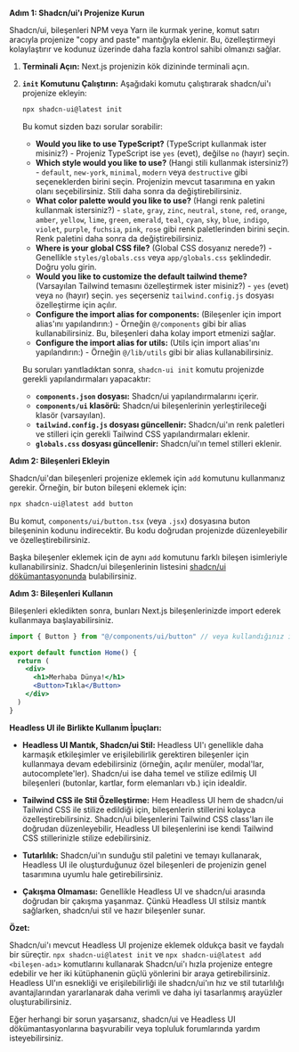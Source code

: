**Adım 1: Shadcn/ui'ı Projenize Kurun**

Shadcn/ui, bileşenleri NPM veya Yarn ile kurmak yerine, komut satırı aracıyla projenize "copy and paste" mantığıyla eklenir.  Bu, özelleştirmeyi kolaylaştırır ve kodunuz üzerinde daha fazla kontrol sahibi olmanızı sağlar.

1. **Terminali Açın:** Next.js projenizin kök dizininde terminali açın.

2. **`init` Komutunu Çalıştırın:** Aşağıdaki komutu çalıştırarak shadcn/ui'ı projenize ekleyin:

   ```bash
   npx shadcn-ui@latest init
   ```

   Bu komut sizden bazı sorular sorabilir:

   * **Would you like to use TypeScript?** (TypeScript kullanmak ister misiniz?) - Projeniz TypeScript ise `yes` (evet), değilse `no` (hayır) seçin.
   * **Which style would you like to use?** (Hangi stili kullanmak istersiniz?) -  `default`, `new-york`, `minimal`, `modern` veya `destructive` gibi seçeneklerden birini seçin. Projenizin mevcut tasarımına en yakın olanı seçebilirsiniz.  Stili daha sonra da değiştirebilirsiniz.
   * **What color palette would you like to use?** (Hangi renk paletini kullanmak istersiniz?) -  `slate`, `gray`, `zinc`, `neutral`, `stone`, `red`, `orange`, `amber`, `yellow`, `lime`, `green`, `emerald`, `teal`, `cyan`, `sky`, `blue`, `indigo`, `violet`, `purple`, `fuchsia`, `pink`, `rose` gibi renk paletlerinden birini seçin.  Renk paletini daha sonra da değiştirebilirsiniz.
   * **Where is your global CSS file?** (Global CSS dosyanız nerede?) - Genellikle `styles/globals.css` veya `app/globals.css` şeklindedir. Doğru yolu girin.
   * **Would you like to customize the default tailwind theme?** (Varsayılan Tailwind temasını özelleştirmek ister misiniz?) -  `yes` (evet) veya `no` (hayır) seçin. `yes` seçerseniz `tailwind.config.js` dosyası özelleştirme için açılır.
   * **Configure the import alias for components:** (Bileşenler için import alias'ını yapılandırın:) -  Örneğin `@/components` gibi bir alias kullanabilirsiniz.  Bu, bileşenleri daha kolay import etmenizi sağlar.
   * **Configure the import alias for utils:** (Utils için import alias'ını yapılandırın:) - Örneğin `@/lib/utils` gibi bir alias kullanabilirsiniz.

   Bu soruları yanıtladıktan sonra, `shadcn-ui init` komutu projenizde gerekli yapılandırmaları yapacaktır:

   * **`components.json` dosyası:** Shadcn/ui yapılandırmalarını içerir.
   * **`components/ui` klasörü:**  Shadcn/ui bileşenlerinin yerleştirileceği klasör (varsayılan).
   * **`tailwind.config.js` dosyası güncellenir:** Shadcn/ui'ın renk paletleri ve stilleri için gerekli Tailwind CSS yapılandırmaları eklenir.
   * **`globals.css` dosyası güncellenir:** Shadcn/ui'ın temel stilleri eklenir.

**Adım 2: Bileşenleri Ekleyin**

Shadcn/ui'dan bileşenleri projenize eklemek için `add` komutunu kullanmanız gerekir. Örneğin, bir buton bileşeni eklemek için:

```bash
npx shadcn-ui@latest add button
```

Bu komut, `components/ui/button.tsx` (veya `.jsx`) dosyasına buton bileşeninin kodunu indirecektir.  Bu kodu doğrudan projenizde düzenleyebilir ve özelleştirebilirsiniz.

Başka bileşenler eklemek için de aynı `add` komutunu farklı bileşen isimleriyle kullanabilirsiniz.  Shadcn/ui bileşenlerinin listesini [shadcn/ui dökümantasyonunda](https://ui.shadcn.com/docs/components) bulabilirsiniz.

**Adım 3: Bileşenleri Kullanın**

Bileşenleri ekledikten sonra, bunları Next.js bileşenlerinizde import ederek kullanmaya başlayabilirsiniz.

```jsx
import { Button } from "@/components/ui/button" // veya kullandığınız import alias'ına göre

export default function Home() {
  return (
    <div>
      <h1>Merhaba Dünya!</h1>
      <Button>Tıkla</Button>
    </div>
  )
}
```

**Headless UI ile Birlikte Kullanım İpuçları:**

* **Headless UI Mantık, Shadcn/ui Stil:**  Headless UI'ı genellikle daha karmaşık etkileşimler ve erişilebilirlik gerektiren bileşenler için kullanmaya devam edebilirsiniz (örneğin, açılır menüler, modal'lar, autocomplete'ler). Shadcn/ui ise daha temel ve stilize edilmiş UI bileşenleri (butonlar, kartlar, form elemanları vb.) için idealdir.

* **Tailwind CSS ile Stil Özelleştirme:** Hem Headless UI hem de shadcn/ui Tailwind CSS ile stilize edildiği için, bileşenlerin stillerini kolayca özelleştirebilirsiniz. Shadcn/ui bileşenlerini Tailwind CSS class'ları ile doğrudan düzenleyebilir, Headless UI bileşenlerini ise kendi Tailwind CSS stillerinizle stilize edebilirsiniz.

* **Tutarlılık:** Shadcn/ui'ın sunduğu stil paletini ve temayı kullanarak, Headless UI ile oluşturduğunuz özel bileşenleri de projenizin genel tasarımına uyumlu hale getirebilirsiniz.

* **Çakışma Olmaması:** Genellikle Headless UI ve shadcn/ui arasında doğrudan bir çakışma yaşanmaz. Çünkü Headless UI stilsiz mantık sağlarken, shadcn/ui stil ve hazır bileşenler sunar.

**Özet:**

Shadcn/ui'ı mevcut Headless UI projenize eklemek oldukça basit ve faydalı bir süreçtir. `npx shadcn-ui@latest init` ve `npx shadcn-ui@latest add <bileşen-adı>` komutlarını kullanarak Shadcn/ui'ı hızla projenize entegre edebilir ve her iki kütüphanenin güçlü yönlerini bir araya getirebilirsiniz.  Headless UI'ın esnekliği ve erişilebilirliği ile shadcn/ui'ın hız ve stil tutarlılığı avantajlarından yararlanarak daha verimli ve daha iyi tasarlanmış arayüzler oluşturabilirsiniz.

Eğer herhangi bir sorun yaşarsanız, shadcn/ui ve Headless UI dökümantasyonlarına başvurabilir veya topluluk forumlarında yardım isteyebilirsiniz.